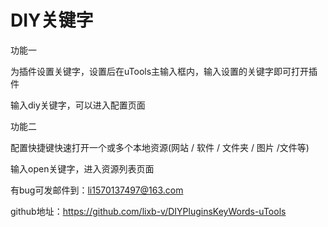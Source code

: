 # DIY关键字

功能一

为插件设置关键字，设置后在uTools主输入框内，输入设置的关键字即可打开插件

输入diy关键字，可以进入配置页面

功能二

配置快捷键快速打开一个或多个本地资源(网站 / 软件 / 文件夹 / 图片 /文件等)

输入open关键字，进入资源列表页面

有bug可发邮件到：li1570137497@163.com

github地址：https://github.com/lixb-v/DIYPluginsKeyWords-uTools